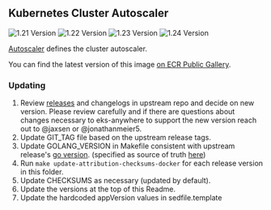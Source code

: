 ## **Kubernetes Cluster Autoscaler**
![1.21 Version](https://img.shields.io/badge/1--21%20version-v1.21.3-blue)
![1.22 Version](https://img.shields.io/badge/1--22%20version-v1.22.3-blue)
![1.23 Version](https://img.shields.io/badge/1--23%20version-v1.23.1-blue)
![1.24 Version](https://img.shields.io/badge/1--23%20version-v1.24.0-blue)

[Autoscaler](https://github.com/kubernetes/autoscaler) defines the cluster autoscaler.

You can find the latest version of this image [on ECR Public Gallery](https://gallery.ecr.aws/eks-anywhere/kubernetes/autoscaler).

### Updating
1. Review [releases](https://github.com/kubernetes/autoscaler/releases) and changelogs in upstream repo and decide on new version. Please review carefully and if there are questions about changes necessary to eks-anywhere to support the new version reach out to @jaxsen or @jonathanmeier5.
2. Update GIT_TAG file based on the upstream release tags.
3. Update GOLANG_VERSION in Makefile consistent with upstream release's [go version](https://github.com/kubernetes/autoscaler/blob/master/builder/Dockerfile#L15). (specified as source of truth [here](https://github.com/kubernetes/autoscaler/blob/master/cluster-autoscaler/FAQ.md#what-go-version-should-be-used-to-compile-ca))
4. Run `make update-attribution-checksums-docker` for each release version in this folder.
5. Update CHECKSUMS as necessary (updated by default).
6. Update the versions at the top of this Readme.
7. Update the hardcoded appVersion values in sedfile.template
